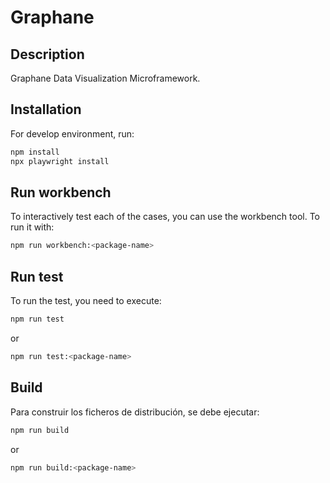 # Graphane

## Description

Graphane Data Visualization Microframework.

## Installation

For develop environment, run:

```bash
npm install
npx playwright install
```

## Run workbench

To interactively test each of the cases, you can use the workbench tool.
To run it with:

```bash
npm run workbench:<package-name>
```

## Run test

To run the test, you need to execute:

```bash
npm run test
```

or

```bash
npm run test:<package-name>
```

## Build

Para construir los ficheros de distribución, se debe ejecutar:

```bash
npm run build
```

or

```bash
npm run build:<package-name>
```


